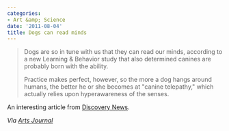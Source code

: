 ```yaml
---
categories:
- Art &amp; Science
date: '2011-08-04'
title: Dogs can read minds
---
```


<blockquote>Dogs are so in tune with us that they can read our minds, according to a new Learning & Behavior study that also determined canines are probably born with the ability.

Practice makes perfect, however, so the more a dog hangs around humans, the better he or she becomes at "canine telepathy," which actually relies upon hyperawareness of the senses.</blockquote>

An interesting article from <a href="http://news.discovery.com/animals/dogs-are-likely-born-with-canine-telepathy-110609.html">Discovery News</a>.

<em>Via <a href="http://www.artsjournal.com/artsjournal1/2011/06/yes_your_dog_pr.shtml">Arts Journal</a></em>